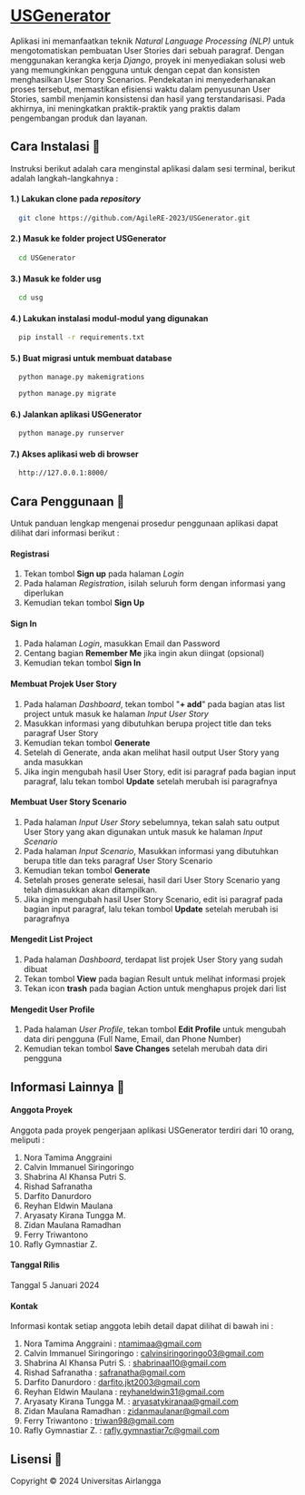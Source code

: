 
# [**USGenerator**](https://github.com/AgileRE-2023/USGenerator/)

Aplikasi ini memanfaatkan teknik *Natural Language Processing (NLP)* untuk mengotomatiskan pembuatan User Stories dari sebuah paragraf. Dengan menggunakan kerangka kerja *Django*, proyek ini menyediakan solusi web yang memungkinkan pengguna untuk dengan cepat dan konsisten menghasilkan User Story Scenarios. Pendekatan ini menyederhanakan proses tersebut, memastikan efisiensi waktu dalam penyusunan User Stories, sambil menjamin konsistensi dan hasil yang terstandarisasi. Pada akhirnya, ini meningkatkan praktik-praktik yang praktis dalam pengembangan produk dan layanan.


## Cara Instalasi 🚩

Instruksi berikut adalah cara menginstal aplikasi dalam sesi terminal, berikut adalah langkah-langkahnya :

#### 1.) Lakukan clone pada *repository*

```sh
  git clone https://github.com/AgileRE-2023/USGenerator.git
```

#### 2.) Masuk ke folder project USGenerator

```sh
  cd USGenerator
```

#### 3.) Masuk ke folder usg

```sh
  cd usg
```

#### 4.) Lakukan instalasi modul-modul yang digunakan

```sh
  pip install -r requirements.txt
```

#### 5.) Buat migrasi untuk membuat database

```sh
  python manage.py makemigrations
```
```sh
  python manage.py migrate
```

#### 6.) Jalankan aplikasi USGenerator

```sh
  python manage.py runserver
```

#### 7.) Akses aplikasi web di browser

```sh
  http://127.0.0.1:8000/
```


## Cara Penggunaan 📝
Untuk panduan lengkap mengenai prosedur penggunaan aplikasi dapat dilihat dari informasi berikut :

#### Registrasi
1. Tekan tombol **Sign up** pada halaman *Login*
2. Pada halaman *Registration*, isilah seluruh form dengan informasi yang diperlukan
3. Kemudian tekan tombol **Sign Up**

#### Sign In
1. Pada halaman *Login*, masukkan Email dan Password
2. Centang bagian **Remember Me** jika ingin akun diingat (opsional)
3. Kemudian tekan tombol **Sign In**

#### Membuat Projek User Story
1. Pada halaman *Dashboard*, tekan tombol "**+ add**" pada bagian atas list project untuk masuk ke halaman *Input User Story*
2. Masukkan informasi yang dibutuhkan berupa project title dan teks paragraf User Story
3. Kemudian tekan tombol **Generate**
4. Setelah di Generate, anda akan melihat hasil output User Story yang anda masukkan
5. Jika ingin mengubah hasil User Story, edit isi paragraf pada bagian input paragraf, lalu tekan tombol **Update** setelah merubah isi paragrafnya

#### Membuat User Story Scenario
1. Pada halaman *Input User Story* sebelumnya, tekan salah satu output User Story yang akan digunakan untuk masuk ke halaman *Input Scenario*
2. Pada halaman *Input Scenario*, Masukkan informasi yang dibutuhkan berupa title dan teks paragraf User Story Scenario
3. Kemudian tekan tombol **Generate**
4. Setelah proses generate selesai, hasil dari User Story Scenario yang telah dimasukkan akan ditampilkan.
5. Jika ingin mengubah hasil User Story Scenario, edit isi paragraf pada bagian input paragraf, lalu tekan tombol **Update** setelah merubah isi paragrafnya

#### Mengedit List Project
1. Pada halaman *Dashboard*, terdapat list projek User Story yang sudah dibuat
2. Tekan tombol **View** pada bagian Result untuk melihat informasi projek
3. Tekan icon **trash** pada bagian Action untuk menghapus projek dari list

#### Mengedit User Profile
1. Pada halaman *User Profile*, tekan tombol **Edit Profile** untuk mengubah data diri pengguna (Full Name, Email, dan Phone Number)
2. Kemudian tekan tombol **Save Changes** setelah merubah data diri pengguna



## Informasi Lainnya 📍

#### Anggota Proyek
Anggota pada proyek pengerjaan aplikasi USGenerator terdiri dari 10 orang, meliputi :

1. Nora Tamima Anggraini
2. Calvin Immanuel Siringoringo
3. Shabrina Al Khansa Putri S.
4. Rishad Safranatha
5. Darfito Danurdoro
6. Reyhan Eldwin Maulana
7. Aryasaty Kirana Tungga M.
8. Zidan Maulana Ramadhan
9. Ferry Triwantono
10. Rafly Gymnastiar Z.

#### Tanggal Rilis
Tanggal 5 Januari 2024

#### Kontak
Informasi kontak setiap anggota lebih detail dapat dilihat di bawah ini :
1. Nora Tamima Anggraini : ntamimaa@gmail.com
2. Calvin Immanuel Siringoringo : calvinsiringoringo03@gmail.com
3. Shabrina Al Khansa Putri S. : shabrinaal10@gmail.com 
4. Rishad Safranatha : safranatha@gmail.com
5. Darfito Danurdoro :  darfito.jkt2003@gmail.com
6. Reyhan Eldwin Maulana : reyhaneldwin31@gmail.com
7. Aryasaty Kirana Tungga M. : aryasatykiranaa@gmail.com
8. Zidan Maulana Ramadhan : zidanmaulanar@gmail.com
9. Ferry Triwantono : triwan98@gmail.com
10. Rafly Gymnastiar Z. : rafly.gymnastiar7c@gmail.com 

## Lisensi 🧾
Copyright © 2024 Universitas Airlangga

